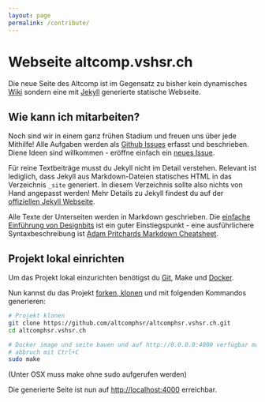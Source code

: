 ```yaml
---
layout: page
permalink: /contribute/
---
```


# Webseite altcomp.vshsr.ch

Die neue Seite des Altcomp ist im Gegensatz zu bisher kein dynamisches [Wiki](https://de.wikipedia.org/wiki/Wiki) sondern eine mit [Jekyll](http://jekyllrb.com) generierte statische Webseite.

## Wie kann ich mitarbeiten?
Noch sind wir in einem ganz frühen Stadium und freuen uns über jede Mithilfe!
Alle Aufgaben werden als [Github Issues](https://github.com/altcomphsr/altcomphsr.vshsr.ch/issues)
erfasst und beschrieben. Diene Ideen sind willkommen - eröffne einfach ein [neues Issue](https://github.com/altcomphsr/altcomphsr.vshsr.ch/issues/new).

Für reine Textbeiträge musst du Jekyll nicht im Detail verstehen. Relevant ist lediglich, dass
Jekyll aus Markdown-Dateien statisches HTML in das Verzeichnis `_site` generiert. In diesem
Verzeichnis sollte also nichts von Hand angepasst werden! Mehr Details zu Jekyll findest du
auf der [offiziellen Jekyll Webseite](http://jekyllrb.com).

Alle Texte der Unterseiten werden in Markdown geschrieben. Die [einfache Einführung von Designbits](http://www.designbits.de/artikel/markdown-eine-kleine-einfuehrung/) ist ein guter
Einstiegspunkt - eine ausführlichere Syntaxbeschreibung ist [Adam Pritchards Markdown Cheatsheet](https://github.com/adam-p/markdown-here/wiki/Markdown-Cheatsheet).

## Projekt lokal einrichten

Um das Projekt lokal einzurichten benötigst du [Git](https://git-scm.com/), Make und [Docker](https://docs.docker.com/engine/installation/).

Nun kannst du das Projekt [forken, klonen](http://gitbu.ch/ch11.html) und mit folgenden Kommandos generieren:

```bash
# Projekt klonen
git clone https://github.com/altcomphsr/altcomphsr.vshsr.ch.git
cd altcomphsr.vshsr.ch

# Docker image und seite bauen und auf http://0.0.0.0:4000 verfügbar machen
# abbruch mit Ctrl+C
sudo make
```

(Unter OSX muss make ohne sudo aufgerufen werden)

Die generierte Seite ist nun auf <http://localhost:4000> erreichbar.
